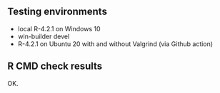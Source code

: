 ## Testing environments

* local R-4.2.1 on Windows 10
* win-builder devel
* R-4.2.1 on Ubuntu 20 with and without Valgrind (via Github action)


## R CMD check results

OK.